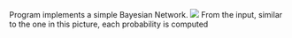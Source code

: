 Program implements a simple Bayesian Network. ![](https://github.com/user-attachments/assets/8ecbc934-456b-48b2-8121-58a118fda99a)
From the input, similar to the one in this picture, each probability is computed
